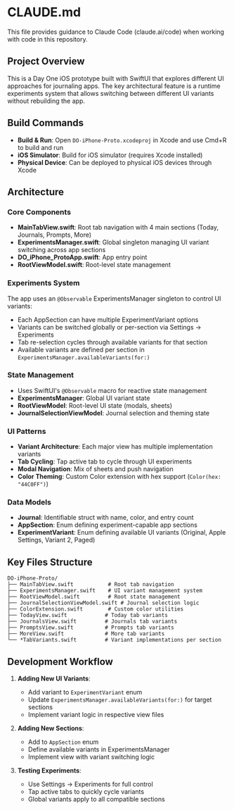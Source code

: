 # CLAUDE.md

This file provides guidance to Claude Code (claude.ai/code) when working with code in this repository.

## Project Overview

This is a Day One iOS prototype built with SwiftUI that explores different UI approaches for journaling apps. The key architectural feature is a runtime experiments system that allows switching between different UI variants without rebuilding the app.

## Build Commands

- **Build & Run**: Open `DO-iPhone-Proto.xcodeproj` in Xcode and use Cmd+R to build and run
- **iOS Simulator**: Build for iOS simulator (requires Xcode installed)
- **Physical Device**: Can be deployed to physical iOS devices through Xcode

## Architecture

### Core Components
- **MainTabView.swift**: Root tab navigation with 4 main sections (Today, Journals, Prompts, More)
- **ExperimentsManager.swift**: Global singleton managing UI variant switching across app sections
- **DO_iPhone_ProtoApp.swift**: App entry point
- **RootViewModel.swift**: Root-level state management

### Experiments System
The app uses an `@Observable` ExperimentsManager singleton to control UI variants:
- Each AppSection can have multiple ExperimentVariant options
- Variants can be switched globally or per-section via Settings → Experiments
- Tab re-selection cycles through available variants for that section
- Available variants are defined per section in `ExperimentsManager.availableVariants(for:)`

### State Management
- Uses SwiftUI's `@Observable` macro for reactive state management
- **ExperimentsManager**: Global UI variant state
- **RootViewModel**: Root-level UI state (modals, sheets)
- **JournalSelectionViewModel**: Journal selection and theming state

### UI Patterns
- **Variant Architecture**: Each major view has multiple implementation variants
- **Tab Cycling**: Tap active tab to cycle through UI experiments
- **Modal Navigation**: Mix of sheets and push navigation
- **Color Theming**: Custom Color extension with hex support (`Color(hex: "44C0FF")`)

### Data Models
- **Journal**: Identifiable struct with name, color, and entry count
- **AppSection**: Enum defining experiment-capable app sections
- **ExperimentVariant**: Enum defining available UI variants (Original, Apple Settings, Variant 2, Paged)

## Key Files Structure

```
DO-iPhone-Proto/
├── MainTabView.swift           # Root tab navigation
├── ExperimentsManager.swift    # UI variant management system
├── RootViewModel.swift         # Root state management
├── JournalSelectionViewModel.swift # Journal selection logic
├── ColorExtension.swift        # Custom color utilities
├── TodayView.swift            # Today tab variants
├── JournalsView.swift         # Journals tab variants  
├── PromptsView.swift          # Prompts tab variants
├── MoreView.swift             # More tab variants
└── *TabVariants.swift         # Variant implementations per section
```

## Development Workflow

1. **Adding New UI Variants**: 
   - Add variant to `ExperimentVariant` enum
   - Update `ExperimentsManager.availableVariants(for:)` for target sections
   - Implement variant logic in respective view files

2. **Adding New Sections**: 
   - Add to `AppSection` enum
   - Define available variants in ExperimentsManager
   - Implement view with variant switching logic

3. **Testing Experiments**: 
   - Use Settings → Experiments for full control
   - Tap active tabs to quickly cycle variants
   - Global variants apply to all compatible sections